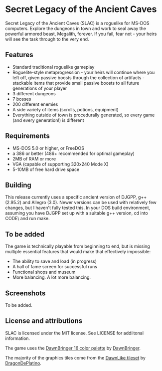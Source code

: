 # Secret Legacy of the Ancient Caves

Secret Legacy of the Ancient Caves (SLAC) is a roguelike for MS-DOS computers.  Explore the dungeons in town and work to seal away the powerful armored beast, Megalith, forever.  If you fail, fear not - your heirs will see the task through to the very end.

## Features
- Standard traditional roguelike gameplay
- Roguelite-style metaprogression - your heirs will continue where you left off, given passive boosts through the collection of artifacts - stackable items that provide small passive boosts to all future generations of your player
- 3 different dungeons
- 7 bosses
- 200 different enemies
- A side variety of items (scrolls, potions, equipment)
- Everything outside of town is procedurally generated, so every game (and every generation!) is different

## Requirements
- MS-DOS 5.0 or higher, or FreeDOS
- a 386 or better (486+ recommended for optimal gameplay)
- 2MB of RAM or more
- VGA (capable of supporting 320x240 Mode X)
- 5-10MB of free hard drive space

## Building
This release currently uses a specific ancient version of DJGPP, g++ (2.95.2) and Allegro (3.0).  Newer versions can be used with relatively few changes, but I haven't fully tested this.  In your DOS build environment, assuming you have DJGPP set up with a suitable g++ version, cd into CODE\ and run make.

## To be added

The game is technically playable from beginning to end, but is missing multiple essential features that would make that effectively impossible:

- The ability to save and load (in progress)
- A hall of fame screen for successful runs
- Functional shops and museum
- More balancing.  A lot more balancing.

## Screenshots

To be added.

## License and attributions

SLAC is licensed under the MIT license.  See LICENSE for addiitonal information.

The game uses the [DawnBringer 16 color palette](https://lospec.com/palette-list/dawnbringer-16) by [DawnBringer](https://pixeljoint.com/p/23821.htm).

The majority of the graphics tiles come from the [DawnLike tileset](https://opengameart.org/content/dawnlike-16x16-universal-rogue-like-tileset-v181) by [DragonDePlatino](https://opengameart.org/users/dragondeplatino).